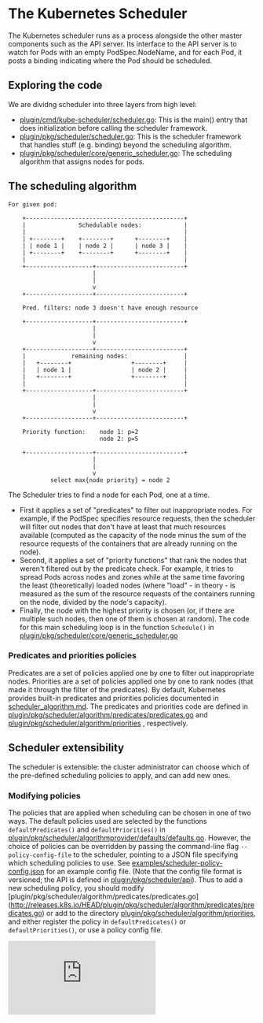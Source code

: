 # The Kubernetes Scheduler

The Kubernetes scheduler runs as a process alongside the other master components such as the API server.
Its interface to the API server is to watch for Pods with an empty PodSpec.NodeName,
and for each Pod, it posts a binding indicating where the Pod should be scheduled.

## Exploring the code

We are dividng scheduler into three layers from high level:
- [plugin/cmd/kube-scheduler/scheduler.go](http://releases.k8s.io/HEAD/plugin/cmd/kube-scheduler/scheduler.go):
  This is the main() entry that does initialization before calling the scheduler framework.
- [plugin/pkg/scheduler/scheduler.go](http://releases.k8s.io/HEAD/plugin/pkg/scheduler/scheduler.go):
  This is the scheduler framework that handles stuff (e.g. binding) beyond the scheduling algorithm.
- [plugin/pkg/scheduler/core/generic_scheduler.go](http://releases.k8s.io/HEAD/plugin/pkg/scheduler/core/generic_scheduler.go):
  The scheduling algorithm that assigns nodes for pods.

## The scheduling algorithm

```
For given pod:

    +---------------------------------------------+
    |               Schedulable nodes:            |
    |                                             |
    | +--------+    +--------+      +--------+    |
    | | node 1 |    | node 2 |      | node 3 |    |
    | +--------+    +--------+      +--------+    |
    |                                             |
    +-------------------+-------------------------+
                        |
                        |
                        v
    +-------------------+-------------------------+

    Pred. filters: node 3 doesn't have enough resource

    +-------------------+-------------------------+
                        |
                        |
                        v
    +-------------------+-------------------------+
    |             remaining nodes:                |
    |   +--------+                 +--------+     |
    |   | node 1 |                 | node 2 |     |
    |   +--------+                 +--------+     |
    |                                             |
    +-------------------+-------------------------+
                        |
                        |
                        v
    +-------------------+-------------------------+

    Priority function:    node 1: p=2
                          node 2: p=5

    +-------------------+-------------------------+
                        |
                        |
                        v
            select max{node priority} = node 2
```

The Scheduler tries to find a node for each Pod, one at a time.
- First it applies a set of "predicates" to filter out inappropriate nodes. For example, if the PodSpec specifies resource requests, then the scheduler will filter out nodes that don't have at least that much resources available (computed as the capacity of the node minus the sum of the resource requests of the containers that are already running on the node).
- Second, it applies a set of "priority functions"
that rank the nodes that weren't filtered out by the predicate check. For example, it tries to spread Pods across nodes and zones while at the same time favoring the least (theoretically) loaded nodes (where "load" - in theory - is measured as the sum of the resource requests of the containers running on the node, divided by the node's capacity).
- Finally, the node with the highest priority is chosen (or, if there are multiple such nodes, then one of them is chosen at random). The code for this main scheduling loop is in the function `Schedule()` in [plugin/pkg/scheduler/core/generic_scheduler.go](http://releases.k8s.io/HEAD/plugin/pkg/scheduler/core/generic_scheduler.go)

### Predicates and priorities policies

Predicates are a set of policies applied one by one to filter out inappropriate nodes.
Priorities are a set of policies applied one by one to rank nodes (that made it through the filter of the predicates).
By default, Kubernetes provides built-in predicates and priorities policies documented in [scheduler_algorithm.md](scheduler_algorithm.md).
The predicates and priorities code are defined in [plugin/pkg/scheduler/algorithm/predicates/predicates.go](http://releases.k8s.io/HEAD/plugin/pkg/scheduler/algorithm/predicates/predicates.go) and [plugin/pkg/scheduler/algorithm/priorities](http://releases.k8s.io/HEAD/plugin/pkg/scheduler/algorithm/priorities/) , respectively.


## Scheduler extensibility

The scheduler is extensible: the cluster administrator can choose which of the pre-defined
scheduling policies to apply, and can add new ones.

### Modifying policies

The policies that are applied when scheduling can be chosen in one of two ways.
The default policies used are selected by the functions `defaultPredicates()` and `defaultPriorities()` in
[plugin/pkg/scheduler/algorithmprovider/defaults/defaults.go](http://releases.k8s.io/HEAD/plugin/pkg/scheduler/algorithmprovider/defaults/defaults.go).
However, the choice of policies can be overridden by passing the command-line flag `--policy-config-file` to the scheduler, pointing to a JSON file specifying which scheduling policies to use. See [examples/scheduler-policy-config.json](http://releases.k8s.io/HEAD/examples/scheduler-policy-config.json) for an example
config file. (Note that the config file format is versioned; the API is defined in [plugin/pkg/scheduler/api](http://releases.k8s.io/HEAD/plugin/pkg/scheduler/api/)).
Thus to add a new scheduling policy, you should modify  [plugin/pkg/scheduler/algorithm/predicates/predicates.go] (http://releases.k8s.io/HEAD/plugin/pkg/scheduler/algorithm/predicates/predicates.go) or add to the directory  [plugin/pkg/scheduler/algorithm/priorities](http://releases.k8s.io/HEAD/plugin/pkg/scheduler/algorithm/priorities/), and either register the policy in `defaultPredicates()` or `defaultPriorities()`, or use a policy config file.


<!-- BEGIN MUNGE: GENERATED_ANALYTICS -->
[![Analytics](https://kubernetes-site.appspot.com/UA-36037335-10/GitHub/docs/devel/scheduler.md?pixel)]()
<!-- END MUNGE: GENERATED_ANALYTICS -->
